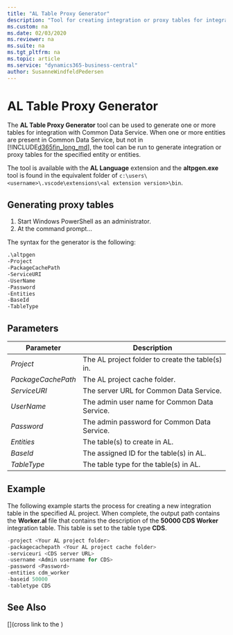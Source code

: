 ```yaml
---
title: "AL Table Proxy Generator"
description: "Tool for creating integration or proxy tables for integration with Common Data Service from Business Central"
ms.custom: na
ms.date: 02/03/2020
ms.reviewer: na
ms.suite: na
ms.tgt_pltfrm: na
ms.topic: article
ms.service: "dynamics365-business-central"
author: SusanneWindfeldPedersen
---
```


# AL Table Proxy Generator

The **AL Table Proxy Generator** tool can be used to generate one or more tables for integration with Common Data Service. When one or more entities are present in Common Data Service, but not in [!INCLUDE[d365fin_long_md](includes/d365fin_long_md.md)], the tool can be run to generate integration or proxy tables for the specified entity or entities.

The tool is available with the **AL Language** extension and the **altpgen.exe** tool is found in the equivalent folder of `c:\users\<username>\.vscode\extensions\<al extension version>\bin`. 

## Generating proxy tables

1. Start Windows PowerShell as an administrator.
2. At the command prompt...


The syntax for the generator is the following:

```cmd
.\altpgen
-Project
-PackageCachePath
-ServiceURI
-UserName
-Password
-Entities
-BaseId
-TableType
```

## Parameters

|Parameter|Description|
|---------|-----------|
|*Project*| The AL project folder to create the table(s) in.|
|*PackageCachePath*| The AL project cache folder. |
|*ServiceURI*| The server URL for Common Data Service. |
|*UserName*| The admin user name for Common Data Service. |
|*Password*| The admin password for Common Data Service. |
|*Entities*| The table(s) to create in AL. |
|*BaseId*| The assigned ID for the table(s) in AL. |
|*TableType*| The table type for the table(s) in AL. |

## Example
The following example starts the process for creating a new integration table in the specified AL project. When complete, the output path contains the **Worker.al** file that contains the description of the **50000 CDS Worker** integration table. This table is set to the table type **CDS**.

```powershell
-project <Your AL project folder>  
-packagecachepath <Your AL project cache folder>  
-serviceuri <CDS server URL>  
-username <Admin username for CDS>  
-password <Password>  
-entities cdm_worker  
-baseid 50000  
-tabletype CDS 
```

## See Also
[](cross link to the )